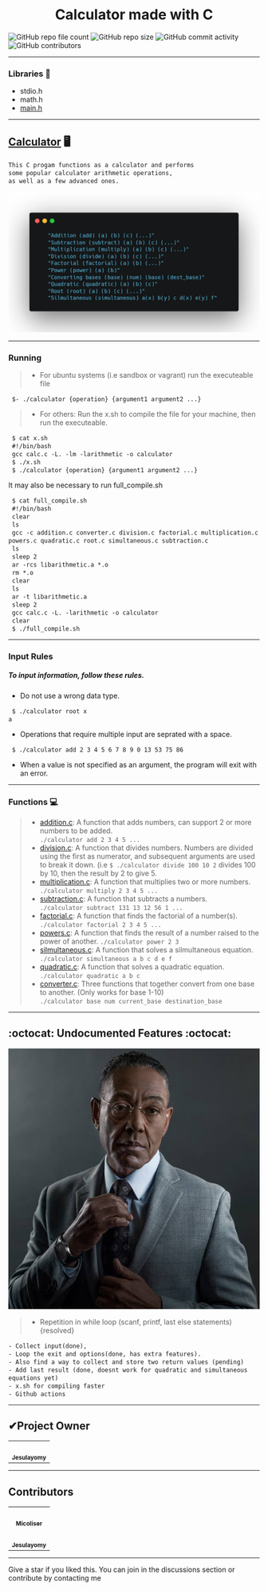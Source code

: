 <h1 align="center">Calculator made with C</h1>

![GitHub repo file count](https://img.shields.io/github/directory-file-count/Jesulayomy/calculator?style=for-the-badge) ![GitHub repo size](https://img.shields.io/github/repo-size/Jesulayomy/calculator?style=for-the-badge) ![GitHub commit activity](https://img.shields.io/github/commit-activity/y/Jesulayomy/calculator?style=for-the-badge) ![GitHub contributors](https://img.shields.io/github/contributors/Jesulayomy/calculator?style=for-the-badge) 

--------------------------------------------------------------------------------

### Libraries :scroll:
- stdio.h
- math.h
- [main.h](main.h)

-------------------------------------------------------------------------------

## [Calculator](calc.c) :desktop_computer:
```command line
This C progam functions as a calculator and performs 
some popular calculator arithmetic operations, 
as well as a few advanced ones. 
```

![Table showing all operations of the calculator](operation.png)

--------------------------------------------------------------------------------

### Running
>- For ubuntu systems (i.e sandbox or vagrant) run the executeable file
```commandline
 $- ./calculator {operation} {argument1 argument2 ...}
```
>- For others:
 Run the x.sh to compile the file for your machine, then run the executeable.
```commandline
 $ cat x.sh
 #!/bin/bash
 gcc calc.c -L. -lm -larithmetic -o calculator
 $ ./x.sh
 $ ./calculator {operation} {argument1 argument2 ...}
```

It may also be necessary to run full_compile.sh
```commandline
 $ cat full_compile.sh
 #!/bin/bash
 clear
 ls
 gcc -c addition.c converter.c division.c factorial.c multiplication.c powers.c quadratic.c root.c simultaneous.c subtraction.c
 ls
 sleep 2
 ar -rcs libarithmetic.a *.o
 rm *.o
 clear
 ls
 ar -t libarithmetic.a
 sleep 2
 gcc calc.c -L. -larithmetic -o calculator
 clear
 $ ./full_compile.sh
```

--------------------------------------------------------------------------------

### Input Rules
##### To input information, follow these rules.
- Do not use a wrong data type.
```commandline
 $ ./calculator root x
a
```
- Operations that require multiple input are seprated with a space.  
```commandline
 $ ./calculator add 2 3 4 5 6 7 8 9 0 13 53 75 86
```
- When a value is not specified as an argument, the program will exit with an error.  

--------------------------------------------------------------------------------

### Functions :computer:
>- [addition.c](addition.c):
 A function that adds numbers, can support 2 or more numbers to be added.  
 `./calculator add 2 3 4 5 ...`  
>- [division.c](division.c):
 A function that divides numbers. Numbers are divided using the first as numerator, and subsequent arguments are used to break it down. (i.e `$ ./calculator divide 100 10 2` divides 100 by 10, then the result by 2 to give 5.  
>- [multiplication.c](multiplication.c):
 A function that multiplies two or more numbers.  
 `./calculator multiply 2 3 4 5 ...`  
>- [subtraction.c](subtraction.c):
 A function that subtracts a numbers.  
 `./calculator subtract 131 13 12 56 1 ...`  
>- [factorial.c](factorial.c):
 A function that finds the factorial of a number(s).
 `./calculator factorial 2 3 4 5 ...`
>- [powers.c](powers.c):
 A function that finds the result of a number raised to the power of another.
 `./calculator power 2 3`
>- [silmultaneous.c](silmultaneous.c):
 A function that solves a silmultaneous equation.
 `./calculator simultaneous a b c d e f`  
>- [quadratic.c](quadratic.c):
 A function that solves a quadratic equation.  
 `./calculator quadratic a b c`
>- [converter.c](converter.c):
 Three functions that together convert from one base to another. (Only works for base 1-10)  
 `./calculator base num current_base destination_base`

--------------------------------------------------------------------------------

## :octocat: Undocumented Features :octocat:
![feature](feature.jpeg)
>- Repetition in while loop
 (scanf, printf, last else statements){resolved}

```commandline
- Collect input(done), 
- Loop the exit and options(done, has extra features). 
- Also find a way to collect and store two return values (pending)
- Add last result (done, doesnt work for quadratic and simultaneous equations yet)
- x.sh for compiling faster
- Github actions
```

--------------------------------------------------------------------------------

<h2>✔Project Owner</h2>

<table>
  <tr>
  <td align="center"><a href="https://github.com/Jesulayomy"><img src="https://avatars.githubusercontent.com/u/113533393?s=96&v=4" width="80px;" alt=""/><br /><sub><b>Jesulayomy</b></sub></a></td>
  </tr>
</table>


--------------------------------------------------------------------------------

<h2>Contributors</h2>

<table>
  <tr>
  <td align="center"><a href="https://github.com/micoliser"><img src="https://avatars.githubusercontent.com/u/108087255?v=4" width="80px;" alt=""/><br /><sub><b>Micoliser</b></sub></a></td>
  </tr>

  <tr>
  <td align="center"><a href="https://github.com/Jesulayomy"><img src="https://avatars.githubusercontent.com/u/113533393?s=96&v=4" width="80px;" alt=""/><br /><sub><b>Jesulayomy</b></sub></a></td>
  </tr>
</table>


--------------------------------------------------------------------------------
Give a star if you liked this. You can join in the discussions section or contribute by contacting me
